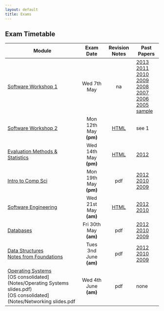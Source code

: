```yaml
---
layout: default
title: Exams
---
```


## Exam Timetable



| Module             | Exam Date|Revision Notes | Past Papers |
| ------------------ |:--------:| :-------------:| ----------- 
|[Software Workshop 1](https://www.cs.bham.ac.uk/internal/courses/java/msc/ )   | Wed 7th May| na | [2013](PastPapers/A2048712.pdf)    [2011](PastPapers/A2048710.pdf)   <br>[2010](PastPapers/A2048709.pdf)  [2009](PastPapers/A2048708.pdf)  <br>[2008](PastPapers/A2048707.pdf)   [2007](PastPapers/A2048706.pdf) <br>[2006](PastPapers/A2048705.pdf)   [2005](PastPapers/A2048704.pdf) <br>[sample](https://www.cs.bham.ac.uk/internal/courses/java/msc/local/java13.pdf)|
|[Software Workshop 2](https://www.cs.bham.ac.uk/internal/courses/java/msc/sem2)|Mon 12th May <br> **(pm)**|[HTML](Java.html)| see 1 |
|[Evaluation Methods & Statistics](https://canvas.bham.ac.uk/courses/2032)|Wed 14th May <br> **(pm)**|  [HTML](EMS.html) | [2012](PastPapers/EMS12.pdf)|
|[Intro to Comp Sci](https://canvas.bham.ac.uk/courses/1984)|Mon 19th May <br> **(pm)**|pdf | [2012](PastPapers/Intro12.pdf) <br>[2010](PastPapers/Intro10.pdf) <br>[2009](PastPapers/Intro09.pdf)|
|[Software Engineering](http://www.cs.bham.ac.uk/~rzb/teachingFSE2013.htm)|Wed 21st May  <br> **(am)**| [HTML](SE.html)| [2012](PastPapers/SE12.pdf) <br>[2010](PastPapers/SE10.pdf)|
|[Databases](http://www.cs.bham.ac.uk/~jab/Modules/Databases/13-14/)|Fri 30th May <br> **(am)**|pdf | [2012](PastPapers/DB12.pdf) <br>[2010](PastPapers/DB10.pdf) <br>[2009](PastPapers/DB09.pdf)|[Cryptography](http://www.cs.bham.ac.uk/~exr/teaching/lectures/crypto/13_14/)|Mon 2nd June <br> **(pm)** |pdf | [2012](PastPapers/Crypt12.pdf) <br>[2010](PastPapers/Crypt10.pdf) <br>[2009](PastPapers/Crypt09.pdf)<br>[2008](PastPapers/Crypt08.pdf) <br>[2007](PastPapers/Crypt07.pdf)|
|[Data Structures](https://canvas.bham.ac.uk/courses/2076)<br>[Notes from Foundations](http://www.cs.bham.ac.uk/~jxb/FCS/foundations.pdf)|Tues 3nd June <br> **(am)**  |pdf | [2012](PastPapers/DS12.pdf) <br>[2010](PastPapers/DS10.pdf) <br>[2009](PastPapers/DS09.pdf)|
|[Operating Systems](http://www.cs.bham.ac.uk/~bxb/Teaching.html#osan13-14) <br> [OS consolidated](Notes/Operating Systems slides.pdf)  <br> [OS consolidated](Notes/Networking slides.pdf |Wed 4th June <br> **(am)** |pdf | none|
